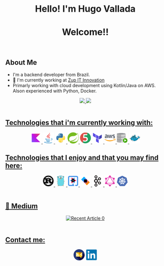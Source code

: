 <h1 align = "center"> Hello! I'm Hugo Vallada </h1>
<h1 align = "center"> Welcome!! </h3>

<br />

## About Me

 - I'm a backend developer from Brazil.
 - 🏢 I'm currently working at [Zup IT Innovation](https://www.zup.com.br/)
 - Primarly working with cloud development using Kotlin/Java on AWS. Alson experienced with Python, Docker.
 

<div align = "center">
<a href="https://github.com/hugovallada">
<img height="180rem" src="https://github-readme-stats.vercel.app/api?username=hugovallada&show_icons=true&theme=shades-of-purple&include_all_commits=true&count_private=true&rank_icon=github"/>
<img height="180rem" src="https://github-readme-stats.vercel.app/api/top-langs/?username=hugovallada&layout=compact&langs_count=10&theme=shades-of-purple"/>
</div>
  
  <br />

  ## Technologies that i'm currently working with:
  <div align="center">
    <img src="assets/Kotlin.svg" height="35" alt="Kotlin">
    <img src="assets/Java.svg" height="35" alt="Java">
    <img src="assets/Python.svg" height="35" alt="Python">
    <img src="assets/Spring.svg" height="35" alt="Spring">
    <img src="assets/JUnit.svg" height="35">
    <img src="assets/Terraform.svg" height="35" alt="Terraform">
    <img src="assets/AWS.svg" height="35" alt="AWS">
    <img src="assets/SQL.svg" height="35" alt="SQL">
    <img src="assets/Docker.svg" height="35" alt="Docker">
  </div>

  ## Technologies that I enjoy and that you may find here:
  <div align="center">
    <img src="assets/Rust.svg" height="35" alt="Rust">
    <img src="assets/Go.svg" height="35" alt="Go">
    <img src="assets/Quarkus.svg" height="35" alt="Quarkus">
    <img src="assets/Ktor.svg" height="35" alt="Ktor">
    <img src="assets/Kafka.svg" height="35" alt="Kafka">
    <img src="assets/GraphQL.svg" height="35" alt="GraphQL">
    <img src="assets/Kubernetes.svg" height="35" alt="Kubernetes">

  </div>
  
  <br />
  
  
 ##  📝 Medium
<div align="center">  
<a target="_blank" href="https://github-readme-medium-recent-article.vercel.app/medium/@valladahugo/0"><img src="https://github-readme-medium-recent-article.vercel.app/medium/@valladahugo/0" alt="Recent Article 0"> 
</div>  
<br/>

  ## Contact me:
<div align="center">
<a target="_blank" href="mailto:valladahugo@gmail.com?subject=Hello,%20Hugo Vallada%20"><img src="assets/mail.svg" height="35" alt="mailto:valladahugo@gmail.com?subject=Hello,%20Hugo Vallada%20"></a>
<a target="_blank" href="https://www.linkedin.com/in/hugo-vallada/"><img src="assets/LinkedIn.svg" height="35" alt="https://www.linkedin.com/in/hugo-vallada/">
</div>

<!--[![Hugo Vallada](https://github-readme-medium.vercel.app/?username=valladahugo)](https://medium.com/@valladahugo)-->


<!--
**hugovallada/hugovallada** is a ✨ _special_ ✨ repository because its `README.md` (this file) appears on your GitHub profile.

Here are some ideas to get you started:

- 🔭 I’m currently working on ...
- 🌱 I’m currently learning ...
- 👯 I’m looking to collaborate on ...
- 🤔 I’m looking for help with ...
- 💬 Ask me about ...
- 📫 How to reach me: ...
- 😄 Pronouns: ...
- ⚡ Fun fact: ...
-->
